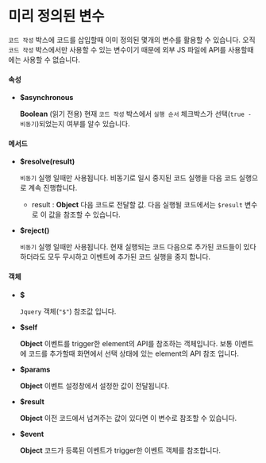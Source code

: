 # 미리 정의된 변수

`코드 작성` 박스에 코드를 삽입할때 이미 정의된 몇개의 변수를 활용할 수 있습니다. 오직 `코드 작성` 박스에서만 사용할 수 있는 변수이기 때문에 외부 JS 파일에 API를 사용할때에는 사용할 수 없습니다.

#### 속성

*   **$asynchronous**

    **Boolean** (읽기 전용) 현재 `코드 작성` 박스에서 `실행 순서` 체크박스가 선택(`true - 비동기`)되었는지 여부를 알수 있습니다.

#### 메서드

*   **$resolve(result)**

    `비동기` 실행 일때만 사용됩니다. 비동기로 일시 중지된 코드 실행을 다음 코드 실행으로 계속 진행합니다.

    * result : **Object** 다음 코드로 전달할 값. 다음 실행될 코드에서는 `$result` 변수로 이 값을 참조할 수 있습니다.
*   **$reject()**

    `비동기` 실행 일때만 사용됩니다. 현재 실행되는 코드 다음으로 추가된 코드들이 있다 하더라도 모두 무시하고 이벤트에 추가된 코드 실행을 중지 합니다.

#### 객체

*   **$**

    `Jquery` 객체(`"$"`) 참조값 입니다.
*   **$self**

    **Object** 이벤트를 trigger한 element의 API를 참조하는 객체입니다. 보통 이벤트에 코드를 추가할때 화면에서 선택 상태에 있는 element의 API 참조 입니다.
*   **$params**

    **Object** 이벤트 설정창에서 설정한 값이 전달됩니다.
*   **$result**

    **Object** 이전 코드에서 넘겨주는 값이 있다면 이 변수로 참조할 수 있습니다.
*   **$event**

    **Object** 코드가 등록된 이벤트가 trigger한 이벤트 객체를 참조합니다.
